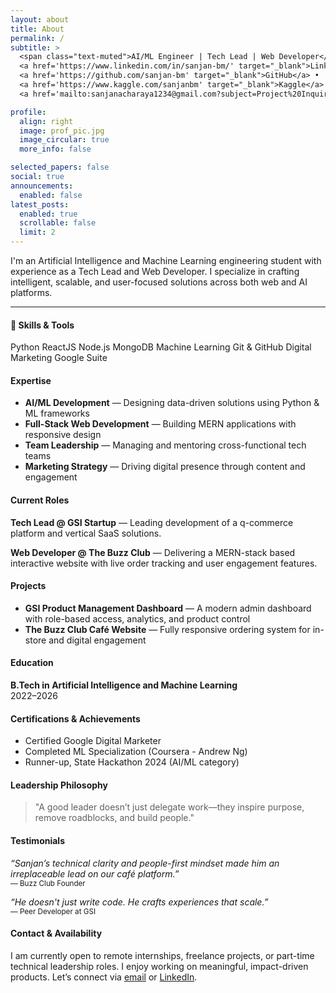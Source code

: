 ```yaml
---
layout: about
title: About
permalink: /
subtitle: >
  <span class="text-muted">AI/ML Engineer | Tech Lead | Web Developer</span> • 
  <a href='https://www.linkedin.com/in/sanjan-bm/' target="_blank">LinkedIn</a> •
  <a href='https://github.com/sanjan-bm' target="_blank">GitHub</a> •
  <a href='https://www.kaggle.com/sanjanbm' target="_blank">Kaggle</a> •
  <a href='mailto:sanjanacharaya1234@gmail.com?subject=Project%20Inquiry' target="_blank">Email</a>

profile:
  align: right
  image: prof_pic.jpg
  image_circular: true
  more_info: false

selected_papers: false
social: true
announcements:
  enabled: false
latest_posts:
  enabled: true
  scrollable: false
  limit: 2
---
```


<div class="container-fluid px-3">
  <div class="row">
    <div class="col-lg-12">
      <p class="lead">I'm an Artificial Intelligence and Machine Learning engineering student with experience as a Tech Lead and Web Developer. I specialize in crafting intelligent, scalable, and user-focused solutions across both web and AI platforms.</p>
      <hr>
      <h4 class="mt-4">🔧 Skills & Tools</h4>
      <p>
        <span class="badge bg-primary">Python</span>
        <span class="badge bg-secondary">ReactJS</span>
        <span class="badge bg-success">Node.js</span>
        <span class="badge bg-danger">MongoDB</span>
        <span class="badge bg-warning text-dark">Machine Learning</span>
        <span class="badge bg-info text-dark">Git & GitHub</span>
        <span class="badge bg-dark">Digital Marketing</span>
        <span class="badge bg-primary">Google Suite</span>
      </p>
      <h4 class="mt-4">Expertise</h4>
      <ul>
        <li><strong>AI/ML Development</strong> — Designing data-driven solutions using Python & ML frameworks</li>
        <li><strong>Full-Stack Web Development</strong> — Building MERN applications with responsive design</li>
        <li><strong>Team Leadership</strong> — Managing and mentoring cross-functional tech teams</li>
        <li><strong>Marketing Strategy</strong> — Driving digital presence through content and engagement</li>
      </ul>
      <h4 class="mt-4"> Current Roles</h4>
      <p><strong>Tech Lead @ GSI Startup</strong> — Leading development of a q-commerce platform and vertical SaaS solutions.</p>
      <p><strong>Web Developer @ The Buzz Club</strong> — Delivering a MERN-stack based interactive website with live order tracking and user engagement features.</p>
      <h4 class="mt-4">Projects</h4>
      <ul>
        <li><strong>GSI Product Management Dashboard</strong> — A modern admin dashboard with role-based access, analytics, and product control</li>
        <li><strong>The Buzz Club Café Website</strong> — Fully responsive ordering system for in-store and digital engagement</li>
      </ul>
      <h4 class="mt-4">Education</h4>
      <p><strong>B.Tech in Artificial Intelligence and Machine Learning</strong> <br> 2022–2026</p>
      <h4 class="mt-4">Certifications & Achievements</h4>
      <ul>
        <li>Certified Google Digital Marketer</li>
        <li>Completed ML Specialization (Coursera - Andrew Ng)</li>
        <li>Runner-up, State Hackathon 2024 (AI/ML category)</li>
      </ul>
      <h4 class="mt-4">Leadership Philosophy</h4>
      <blockquote class="blockquote">
        <p>"A good leader doesn’t just delegate work—they inspire purpose, remove roadblocks, and build people."</p>
      </blockquote>
      <h4 class="mt-4">Testimonials</h4>
      <p><em>“Sanjan’s technical clarity and people-first mindset made him an irreplaceable lead on our café platform.”</em><br><small>— Buzz Club Founder</small></p>
      <p><em>“He doesn't just write code. He crafts experiences that scale.”</em><br><small>— Peer Developer at GSI</small></p>
      <h4 class="mt-4">Contact & Availability</h4>
      <p>I am currently open to remote internships, freelance projects, or part-time technical leadership roles. I enjoy working on meaningful, impact-driven products. Let’s connect via <a href="mailto:sanjanacharaya1234@gmail.com">email</a> or <a href="https://www.linkedin.com/in/sanjan-bm/" target="_blank">LinkedIn</a>.</p>
    </div>
  </div>
</div>

